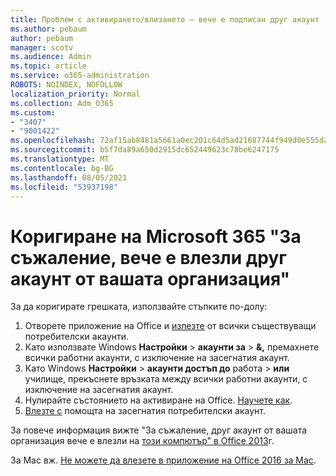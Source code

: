 ```yaml
---
title: Проблем с активирането/влизането – вече е подписан друг акаунт
ms.author: pebaum
author: pebaum
manager: scotv
ms.audience: Admin
ms.topic: article
ms.service: o365-administration
ROBOTS: NOINDEX, NOFOLLOW
localization_priority: Normal
ms.collection: Adm_O365
ms.custom:
- "3407"
- "9001422"
ms.openlocfilehash: 72af15ab8481a5661a0ec201c64d5ad21687744f949d0e555da21baf269a780f
ms.sourcegitcommit: b5f7da89a650d2915dc652449623c78be6247175
ms.translationtype: MT
ms.contentlocale: bg-BG
ms.lasthandoff: 08/05/2021
ms.locfileid: "53937198"
---
```

# <a name="fixing-the-microsoft-365-apps-sorry-another-account-from-your-organization-is-already-signed-in-message"></a>Коригиране на Microsoft 365 "За съжаление, вече е влезли друг акаунт от вашата организация"

За да коригирате грешката, използвайте стъпките по-долу:

1. Отворете приложение на Office и [излезте](https://support.office.com/article/5a20dc11-47e9-4b6f-945d-478cb6d92071) от всички съществуващи потребителски акаунти.   
2. Като използвате Windows **Настройки**  >  **акаунти за**  >  **&,** премахнете всички работни акаунти, с изключение на засегнатия акаунт. 
3. Като Windows **Настройки**  >  **акаунти достъп до** работа  >  **или** училище, прекъснете връзката между всички работни акаунти, с изключение на засегнатия акаунт. 
4. Нулирайте състоянието на активиране на Office. [Научете как](https://docs.microsoft.com/office365/troubleshoot/activation/reset-office-365-proplus-activation-state
).
5. [Влезте с](https://support.office.com/article/628ea040-f265-49de-b986-be09c3ebf8a9) помощта на засегнатия потребителски акаунт. 

За повече информация вижте "За съжаление, друг акаунт от вашата организация вече е влезли на [този компютър" в Office 2013](https://docs.microsoft.com/office/troubleshoot/error-messages/another-account-already-signed-in)г.

За Mac вж. [Не можете да влезете в приложение на Office 2016 за Mac](https://docs.microsoft.com/office365/troubleshoot/authentication/sign-in-to-office-2016-for-mac-fail).